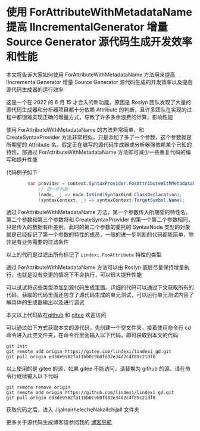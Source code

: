 # 使用 ForAttributeWithMetadataName 提高 IIncrementalGenerator 增量 Source Generator 源代码生成开发效率和性能

本文将告诉大家如何使用 ForAttributeWithMetadataName 方法用来提高 IIncrementalGenerator 增量 Source Generator 源代码生成的开发效率以及提高源代码生成器的运行效率

<!--more-->
<!-- CreateTime:2024/2/5 17:57:13 -->

<!-- 发布 -->
<!-- 博客 -->

这是一个在 2022 的 6 月 15 才合入的新功能。原因是 Roslyn 团队发现了大量的源代码生成器和分析器项目都十分依赖 Attribute 的判断，且许多团队在实现的过程中都很难实现正确的增量方式，导致了许多多余浪费的计算，影响性能

使用 ForAttributeWithMetadataName 的方法非常简单，和 CreateSyntaxProvider 方法非常相似，只是添加了多了一个参数，这个参数就是所期望的 Attribute 名。假定正在编写的源代码生成器或分析器强依赖某个已知的特性，那通过 ForAttributeWithMetadataName 方法即可减少一些重复代码的编写和提升性能

代码例子如下

```csharp
        var provider = context.SyntaxProvider.ForAttributeWithMetadataName("Lindexi.FooAttribute",
            // 进一步判断
            (node, _) => node.IsKind(SyntaxKind.ClassDeclaration),
            (syntaxContext, _) => syntaxContext.TargetSymbol.Name);
```

通过 ForAttributeWithMetadataName 方法，第一个参数传入所期望的特性名，第二个参数和第三个参数将和 CreateSyntaxProvider 的第一个第二个参数相同，只是传入的数据有所差别。此时的第二个参数的委托的 SyntaxNode 类型的对象就是已经标记了第一个参数的特性的成员，一般的进一步判断的代码都能简单，除非是有业务需要的过滤条件

以上的代码是过滤出所有标记了 `Lindexi.FooAttribute` 特性的类型

通过 ForAttributeWithMetadataName 方法可以由 Roslyn 底层尽量保持增量执行，也就是没有变更的情况下不会执行，可以很大提升性能

可以试试将这些类型添加到源代码生成里面。详细的代码可以通过下文获取所有的代码，获取的代码里面还包含了源代码生成的单元测试，可以运行单元测试内容了解具体的生成器输出以及进行调试

本文以上代码放在[github](https://github.com/lindexi/lindexi_gd/tree/ed3de9582fa11bb0c9b0fd02e34d2c4f89c21df0/JijalnairhelecheNakallchijall) 和 [gitee](https://gitee.com/lindexi/lindexi_gd/tree/ed3de9582fa11bb0c9b0fd02e34d2c4f89c21df0/JijalnairhelecheNakallchijall) 欢迎访问

可以通过如下方式获取本文的源代码，先创建一个空文件夹，接着使用命令行 cd 命令进入此空文件夹，在命令行里面输入以下代码，即可获取到本文的代码

```
git init
git remote add origin https://gitee.com/lindexi/lindexi_gd.git
git pull origin ed3de9582fa11bb0c9b0fd02e34d2c4f89c21df0
```

以上使用的是 gitee 的源，如果 gitee 不能访问，请替换为 github 的源。请在命令行继续输入以下代码

```
git remote remove origin
git remote add origin https://github.com/lindexi/lindexi_gd.git
git pull origin ed3de9582fa11bb0c9b0fd02e34d2c4f89c21df0
```

获取代码之后，进入 JijalnairhelecheNakallchijall 文件夹

更多关于源代码生成博客请参阅我的 [博客导航](https://blog.lindexi.com/post/%E5%8D%9A%E5%AE%A2%E5%AF%BC%E8%88%AA.html )